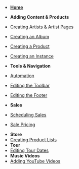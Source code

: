 <!-- docs/_sidebar.md -->

* **[**Home**](/)**
* **Adding Content &amp; Products**
* [Creating Artists & Artist Pages](artist_page.md)
* [Creating an Album](album.md)
* [Creating a Product](product.md)
* [Creating an Instance](instances.md)

* **Tools & Navigation**
* [Automation](automation.md)
* [Editing the Toolbar](Toolbar.md)
* [Editing the Footer](Footer.md)
* **Sales**
* [Scheduling Sales](sale.md)
* [Sale Pricing](single_item_sale.md)
<!-- * [How to Create Coupons](coupon.md) -->
* **Store**
* [Creating Product Lists](product_lists.md)
* **Tour**
* [Editing Tour Dates](tours.md)
* **Music Videos**
* [Adding YouTube Videos](Youtube.md)

<!-- TODO:
**Orders**
* [How to Add Shipping Rates](shipping.md)
* [How to Void an Order](void.md)
* [User Settings](settings.md)
 -->
